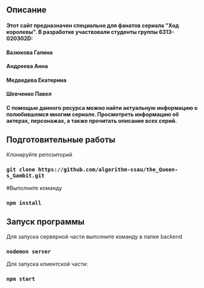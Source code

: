 ## Описание
#### Этот сайт предназначен специально для фанатов сериала "Ход королевы". В разработке участвовали студенты группы 6313-020302D: 
#### Вазюкова Галина
#### Андреева Анна
#### Медведева Екатерина
#### Шевченко Павел
#### С помощью данного ресурса можно найти актуальную информацию о полюбившемся многим сериале. Просмотреть информацию об актерах, персонажах, а также прочитать описание всех серий.
## Подготовительные работы
Клонируйте репозиторий
### `git clone https://github.com/algorithm-ssau/the_Queen-s_Gambit.git`
#Выполните команду
### `npm install`

## Запуск программы
Для запуска серверной части выполните команду в папке backend
### `nodemon server`
Для запуска клиентской части:
### `npm start`
